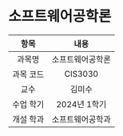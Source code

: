 # 소프트웨어공학론
| 항목 | 내용 |
| :-: | :-: |
| 과목명 | 소프트웨어공학론 |
| 과목 코드 | CIS3030 |
| 교수 | 김미수 |
| 수업 학기 | 2024년 1학기 |
| 개설 학과 | 소프트웨어공학과 |
